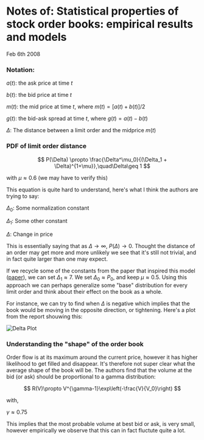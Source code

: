 $\newcommand{\book}{\mathcal{B}}$
$\newcommand{\midprice}{\mathcal{M}}$
$\newcommand{\time}{\mathcal{T}}$
$\newcommand{\confidence}{\mathcal{C}}$

# Notes of: Statistical properties of stock order books: empirical results and models
Feb 6th 2008

### Notation:
$a(t)$: the ask price at time $t$

$b(t)$: the bid price at time $t$

$m(t)$: the mid price at time $t$, where $m(t) = [a(t)+b(t)]/2$

$g(t)$: the bid-ask spread at time $t$, where $g(t) = a(t) - b(t)$

$\Delta$: The distance between a limit order and the midprice $m(t)$


### PDF of limit order distance

$$
    P(\Delta) \propto \frac{\Delta^\mu_0}{(\Delta_1 + \Delta)^{1+\mu}},\quad\Delta\geq 1
$$

with $\mu\approx 0.6$ (we may have to verify this)

This equation is quite hard to understand, here's what I think the authors are trying to say:

$\Delta_0$: Some normalization constant

$\Delta_1$: Some other constant

$\Delta$: Change in price 

This is essentially saying that as $\Delta\rightarrow\infty$, $P(\Delta)\rightarrow 0$. Thought the distance of an order may get more and more unlikely we see that it's still not trivial, and in fact quite larger than one may expect. 

If we recycle some of the constants from the paper that inspired this model ([paper](https://arxiv.org/pdf/cond-mat/0206280.pdf)), we can set $\Delta_1\approx 7$. We set $\Delta_0 \approx P_0$, and keep $\mu \approx 0.5$. Using this approach we can perhaps generalize some "base" distribution for every limit order and think about their effect on the book as a whole.

For instance, we can try to find when $\Delta$ is negative which implies that the book would be moving in the opposite direction, or tightening. Here's a plot from the report shouwing this:

![Delta Plot](../imgs/StatProp_Delta_Plot.png "Delta Plot")

### Understanding the "shape" of the order book

Order flow is at its maximum around the current price, however it has higher likelihood to get filled and disappear. It's therefore not super clear what the average shape of the book will be. The authors find that the volume at the bid (or ask) should be proportional to a gamma distribution:

$$
    R(V)\propto V^{\gamma-1}\exp\left(-\frac{V}{V_0}\right)
$$

with,

$\gamma\approx 0.75$

This implies that the most probable volume at best bid or ask, is very small, however empirically we observe that this can in fact fluctute quite a lot.
